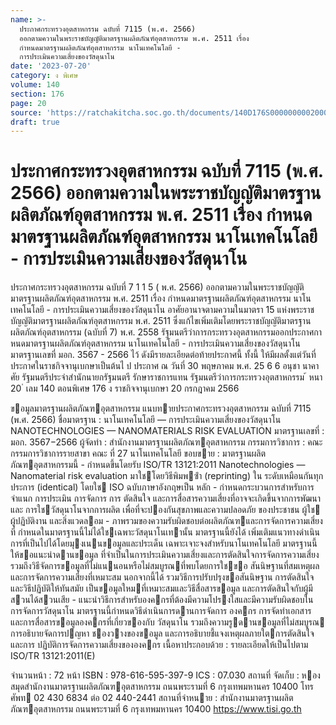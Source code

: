 ```yaml
---
name: >-
  ประกาศกระทรวงอุตสาหกรรม ฉบับที่ 7115 (พ.ศ. 2566)
  ออกตามความในพระราชบัญญัติมาตรฐานผลิตภัณฑ์อุตสาหกรรม พ.ศ. 2511 เรื่อง
  กำหนดมาตรฐานผลิตภัณฑ์อุตสาหกรรม นาโนเทคโนโลยี -
  การประเมินความเสี่ยงของวัสดุนาโน
date: '2023-07-20'
category: ง พิเศษ
volume: 140
section: 176
page: 20
source: 'https://ratchakitcha.soc.go.th/documents/140D176S0000000002000.pdf'
draft: true
---
```


# ประกาศกระทรวงอุตสาหกรรม ฉบับที่ 7115 (พ.ศ. 2566) ออกตามความในพระราชบัญญัติมาตรฐานผลิตภัณฑ์อุตสาหกรรม พ.ศ. 2511 เรื่อง กำหนดมาตรฐานผลิตภัณฑ์อุตสาหกรรม นาโนเทคโนโลยี - การประเมินความเสี่ยงของวัสดุนาโน

ประกาศกระทรวงอุตสาหกรรม ฉบับที่ 7 1 1 5 ( พ.ศ. 2566) ออกตามความในพระราชบัญญัติมาตรฐานผลิตภัณฑ์อุตสาหกรรม พ.ศ. 2511 เรื่อง กำหนดมาตรฐานผลิตภัณฑ์อุตสาหกรรม นาโนเทคโนโลยี - การประเมินความเสี่ยงของวัสดุนาโน อาศัยอานาจตามความในมาตรา 15 แห่งพระราชบัญญัติมาตรฐานผลิตภัณฑ์อุตสาหกรรม พ.ศ. 2511 ซึ่งแก้ไขเพิ่มเติมโดยพระราชบัญญัติมาตรฐานผลิตภัณฑ์อุตสาหกรรม (ฉบับที่ 7) พ.ศ. 2558 รัฐมนตรีว่าการกระทรวงอุตสาหกรรมออกประกาศกาหนดมาตรฐานผลิตภัณฑ์อุตสาหกรรม นาโนเทคโนโลยี - การประเมินความเสี่ยงของวัสดุนาโน มาตรฐานเลขที่ มอก. 3567 - 2566 ไว้ ดังมีรายละเอียดต่อท้ายประกาศนี้ ทั้งนี้ ให้มีผลตั้งแต่วันที่ประกาศในราชกิจจานุเบกษาเป็นต้นไ ป ประกาศ ณ วันที่ 30 พฤษภาคม พ.ศ. 25 6 6 อนุชา นาคาศัย รัฐมนตรีประจำสำนักนายกรัฐมนตรี รักษาราชการแทน รัฐมนตรีว่าการกระทรวงอุตสาหกรรม ้ หนา 20 ่ เลม 140 ตอนพิเศษ 176 ง ราชกิจจานุเบกษา 20 กรกฎาคม 2566

ขอมูลมาตรฐานผลิตภัณฑอุตสาหกรรม แนบทายประกาศกระทรวงอุตสาหกรรม ฉบับที่ 7115 (พ.ศ. 2566) ชื่อมาตรฐาน : นาโนเทคโนโลยี — การประเมินความเสี่ยงของวัสดุนาโน NANOTECHNOLOGIES — NANOMATERIALS RISK EVALUATION มาตรฐานเลขที่ : มอก. 3567−2566 ผู้จัดทํา : สํานักงานมาตรฐานผลิตภัณฑอุตสาหกรรม กรรมการวิชาการ : คณะกรรมการวิชาการรายสาขา คณะ ที่ 27 นาโนเทคโนโลยี ขอบขาย : มาตรฐานผลิตภัณฑอุตสาหกรรมนี้ - กําหนดขึ้นโดยรับ ISO/TR 13121:2011 Nanotechnologies — Nanomaterial risk evaluation มาใชโดยวิธีพิมพซ้ํา (reprinting) ใน ระดับเหมือนกันทุกประการ (identical) โดยใช ISO ฉบับภาษาอังกฤษเป็น หลัก - กําหนดกระบวนการสําหรับการจําแนก การประเมิน การจัดการ การ ตัดสินใจ และการสื่อสารความเสี่ยงที่อาจจะเกิดขึ้นจากการพัฒนาและ การใชวัสดุนาโนจากการผลิต เพื่อที่จะปองกันสุขภาพและความปลอดภัย ของประชาชน ผู้ใช ผู้ปฏิบัติงาน และสิ่งแวดลอม - ภาพรวมของความรับผิดชอบต่อผลิตภัณฑและการจัดการความเสี่ยงที่ กําหนดในมาตรฐานนี้ไม่ได้ใชเฉพาะวัสดุนาโนเทานั้น มาตรฐานนี้ยังได้ เพิ่มเติมแนวทางดําเนินการที่เป็นไปได้โดยมุงเนนขอมูลและประเด็น เฉพาะเจาะจงสําหรับนาโนเทคโนโลยี มาตรฐานนี้ให้ขอแนะนําดานขอมูล ที่จําเป็นในการประเมินความเสี่ยงและการตัดสินใจการจัดการความเสี่ยง รวมถึงวิธีจัดการขอมูลที่ไม่แนนอนหรือไม่สมบูรณที่พบโดยการใชขอ สันนิษฐานที่สมเหตุผลและการจัดการความเสี่ยงที่เหมาะสม นอกจากนี้ได้ รวมวิธีการปรับปรุงขอสันนิษฐาน การตัดสินใจ และวิธีปฏิบัติให้ทันสมัย เป็นขอมูลใหมที่เหมาะสมและวิธีสื่อสารขอมูล และการตัดสินใจกับผู้มี สวนได้สวนเสีย - แนะนําวิธีการสําหรับองคกรที่ต้องมีความโปรงใสและมีความรับผิดชอบใน การจัดการวัสดุนาโน มาตรฐานนี้กําหนดวิธีดําเนินการดานการจัดการ องคกร การจัดทําเอกสาร และการสื่อสารขอมูลองคกรที่เกี่ยวของกับ วัสดุนาโน รวมถึงความรูดานขอมูลที่ไม่สมบูรณ การอธิบายจัดการปญหา ชองวางของขอมูล และการอธิบายชี้แจงเหตุผลภายใตการตัดสินใจและการ ปฏิบัติการจัดการความเสี่ยงขององคกร เนื้อหาประกอบด้วย : รายละเอียดให้เป็นไปตาม ISO/TR 13121:2011(E)

จํานวนหน้า : 72 หน้า ISBN : 978-616-595-397-9 ICS : 07.030 สถานที่ จัดเก็บ : หองสมุดสํานักงานมาตรฐานผลิตภัณฑอุตสาหกรรม ถนนพระรามที่ 6 กรุงเทพมหานคร 10400 โทรศัพท 02 430 6834 ต่อ 02 440-2441 สถานที่จําหนาย : สํานักงานมาตรฐานผลิตภัณฑอุตสาหกรรม ถนนพระรามที่ 6 กรุงเทพมหานคร 10400 https://www.tisi.go.th
